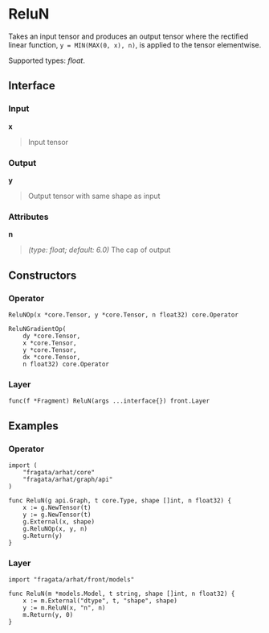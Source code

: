 
# ReluN

Takes an input tensor and produces an output tensor where the rectified linear function, 
`y = MIN(MAX(0, x), n)`, is applied to the tensor elementwise.

Supported types: *float*.

## Interface

### Input

**x**

>Input tensor

### Output

**y**

>Output tensor with same shape as input

### Attributes

**n**

>*(type: float; default: 6.0)* The cap of output

## Constructors

### Operator


```
ReluNOp(x *core.Tensor, y *core.Tensor, n float32) core.Operator

ReluNGradientOp(
    dy *core.Tensor,
    x *core.Tensor,
    y *core.Tensor,
    dx *core.Tensor,
    n float32) core.Operator
```


### Layer


```
func(f *Fragment) ReluN(args ...interface{}) front.Layer
```


## Examples

### Operator


```
import (
    "fragata/arhat/core"
    "fragata/arhat/graph/api"
)

func ReluN(g api.Graph, t core.Type, shape []int, n float32) {
    x := g.NewTensor(t)
    y := g.NewTensor(t)
    g.External(x, shape)
    g.ReluNOp(x, y, n)
    g.Return(y)
}
```


### Layer


```
import "fragata/arhat/front/models"

func ReluN(m *models.Model, t string, shape []int, n float32) {
    x := m.External("dtype", t, "shape", shape)
    y := m.ReluN(x, "n", n)
    m.Return(y, 0)
}
```

